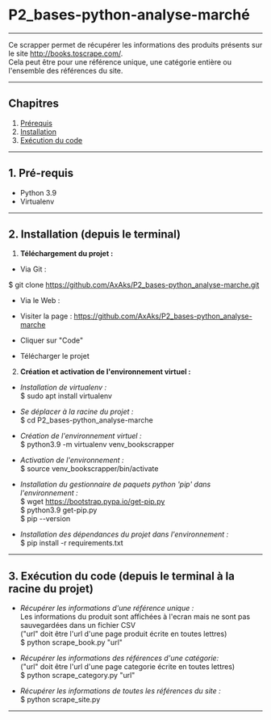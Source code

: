 # P2_bases-python-analyse-marché
***
Ce scrapper permet de récupérer les informations des produits présents sur le site http://books.toscrape.com/.  
Cela peut être pour une référence unique, une catégorie entière ou l'ensemble des références du site.
***

## Chapitres

1. [Prérequis](#prerequis)
2. [Installation](#installation)
3. [Exécution du code](#execution-du-code)

***
## 1. Pré-requis <a name="prerequis"></a>

- Python 3.9
- Virtualenv

***
## 2. Installation (depuis le terminal) <a name="installation"></a>

1. __Téléchargement du projet :__

- Via Git :

$ git clone https://github.com/AxAks/P2_bases-python_analyse-marche.git

- Via le Web :

- Visiter la page : https://github.com/AxAks/P2_bases-python_analyse-marche
- Cliquer sur "Code"
- Télécharger le projet

2. __Création et activation de l'environnement virtuel  :__

- _Installation de virtualenv :_  
$ sudo apt install virtualenv

- _Se déplacer à la racine du projet :_  
$ cd P2_bases-python_analyse-marche

- _Création de l'environnement virtuel :_  
$ python3.9 -m virtualenv venv_bookscrapper

- _Activation de l'environnement :_  
$ source venv_bookscrapper/bin/activate

- _Installation du gestionnaire de paquets python 'pip' dans l'environnement :_  
$ wget https://bootstrap.pypa.io/get-pip.py  
$ python3.9 get-pip.py  
$ pip --version  

- _Installation des dépendances du projet dans l'environnement :_  
$ pip install -r requirements.txt

***
## 3. Exécution du code (depuis le terminal à la racine du projet) <a name="execution-du-code"></a>

- _Récupérer les informations d'une référence unique :_  
Les informations du produit sont affichées à l'ecran mais ne sont pas sauvegardées dans un fichier CSV  
("url" doit être l'url d'une page produit écrite en toutes lettres)  
$ python scrape_book.py "url"  


- _Récupérer les informations des références d'une catégorie:_  
("url" doit être l'url d'une page categorie écrite en toutes lettres)  
$ python scrape_category.py "url"  

- _Récupérer les informations de toutes les références du site :_  
$ python scrape_site.py
***
